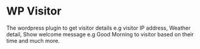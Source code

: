 # WP Visitor
The wordpress plugin to get visitor details e.g visitor IP address, Weather detail, Show welcome message e.g Good Morning to visitor based on their time and much more.